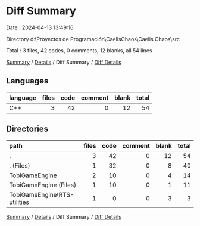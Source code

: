 # Diff Summary

Date : 2024-04-13 13:49:16

Directory d:\\Proyectos de Programación\\CaelisChaos\\Caelis Chaos\\src

Total : 3 files,  42 codes, 0 comments, 12 blanks, all 54 lines

[Summary](results.md) / [Details](details.md) / Diff Summary / [Diff Details](diff-details.md)

## Languages
| language | files | code | comment | blank | total |
| :--- | ---: | ---: | ---: | ---: | ---: |
| C++ | 3 | 42 | 0 | 12 | 54 |

## Directories
| path | files | code | comment | blank | total |
| :--- | ---: | ---: | ---: | ---: | ---: |
| . | 3 | 42 | 0 | 12 | 54 |
| . (Files) | 1 | 32 | 0 | 8 | 40 |
| TobiGameEngine | 2 | 10 | 0 | 4 | 14 |
| TobiGameEngine (Files) | 1 | 10 | 0 | 1 | 11 |
| TobiGameEngine\\RTS-utilities | 1 | 0 | 0 | 3 | 3 |

[Summary](results.md) / [Details](details.md) / Diff Summary / [Diff Details](diff-details.md)